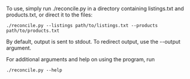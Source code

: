 To use, simply run ./reconcile.py in a directory containing listings.txt and products.txt,
or direct it to the files:

    ./reconcile.py --listings path/to/listings.txt --products path/to/products.txt

By default, output is sent to stdout. To redirect output, use the --output argument.

For additional arguments and help on using the program, run

    ./reconcile.py --help
